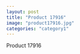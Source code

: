 ```yaml
---
layout: post
title: "Product 17916"
image: "product17916.jpg"
categories: "category1"
---
```

Product 17916
